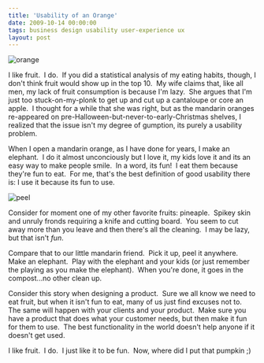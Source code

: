 ```yaml
---
title: 'Usability of an Orange'
date: 2009-10-14 00:00:00 
tags: business design usability user-experience ux
layout: post
---
```

![orange](http://newblog.e-bydesign.ca/wp-content/uploads/2009/10/orange.jpg "orange")

I like fruit.  I do.  If you did a statistical analysis of my eating habits, though, I don't think fruit would show up in the top 10.  My wife claims that, like all men, my lack of fruit consumption is because I'm lazy.  She argues that I'm just too stuck-on-my-plonk to get up and cut up a cantaloupe or core an apple.  I thought for a while that she was right, but as the mandarin oranges re-appeared on pre-Halloween-but-never-to-early-Christmas shelves, I realized that the issue isn't my degree of gumption, its purely a usability problem.

<a name="more"></a>

When I open a mandarin orange, as I have done for years, I make an elephant.  I do it almost unconciously but I love it, my kids love it and its an easy way to make people smile.  In a word, its fun!  I eat them because they're fun to eat.  For me, that's the best definition of good usability there is: I use it because its fun to use.

![peel](http://newblog.e-bydesign.ca/wp-content/uploads/2009/10/peel-250x300.jpg "peel")

Consider for moment one of my other favorite fruits: pineaple.  Spikey skin and unruly fronds requiring a knife and cutting board.  You seem to cut away more than you leave and then there's all the cleaning.  I may be lazy, but that isn't _fun_. 

Compare that to our little mandarin friend.  Pick it up, peel it anywhere.  Make an elephant.  Play with the elephant and your kids (or just remember the playing as you make the elephant).  When you're done, it goes in the compost...no other clean up.

Consider this story when designing a product.  Sure we all know we need to eat fruit, but when it isn't fun to eat, many of us just find excuses not to.  The same will happen with your clients and your product.  Make sure you have a product that does what your customer needs, but then make it fun for them to use.  The best functionality in the world doesn't help anyone if it doesn't get used.

I like fruit.  I do.  I just like it to be fun.  Now, where did I put that pumpkin ;)
